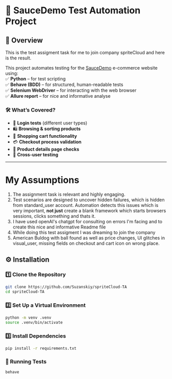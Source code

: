 # 🚀 SauceDemo Test Automation Project  

## 📌 Overview  
This is the test assigment task for me to join company spriteCloud and here is the result. 

This project automates testing for the [SauceDemo](https://www.saucedemo.com/) e-commerce website using:  
✅ **Python** – for test scripting  
✅ **Behave (BDD)** – for structured, human-readable tests  
✅ **Selenium WebDriver** – for interacting with the web browser  
✅ **Allure report** – for nice and informative analyse

### 🛠️ What’s Covered?  
- 🔐 **Login tests** (different user types)  
- 🛍️ **Browsing & sorting products**  
- 🛒 **Shopping cart functionality**  
- 💳 **Checkout process validation**  
- 🔎 **Product details page checks**  
- 👥 **Cross-user testing**  

---
 #     My Assumptions                                      
1. The assignment task is relevant and highly engaging.     
2. Test scenarios are designed to uncover hidden failures, which is hidden from standard_user account. Automation detects this issues which is very important, ****not just**** create a blank framework which starts browsers sessions, clicks something and thats it. 
3. I have used openAI's chatgpt for consulting on errors I'm facing and to create this nice and informative Readme file
4. While doing this test assigment I was dreaming to join the company
5. American Buldog with ball found as well as price changes, UI glitches in visual_user, missing fields on checkout and cart icon on wrong place. 

## ⚙️ Installation  

### 1️⃣ Clone the Repository  
```bash
git clone https://github.com/Suzanskiy/spriteCloud-TA
cd spriteCloud-TA
```
###  2️⃣ Set Up a Virtual Environment
  ```bash     
  python -m venv .venv
  source .venv/bin/activate
``` 

### 3️⃣ Install Dependencies
  ```bash 
pip install -r requirements.txt
```       


### 🚀 Running Tests
```bash
behave
```

